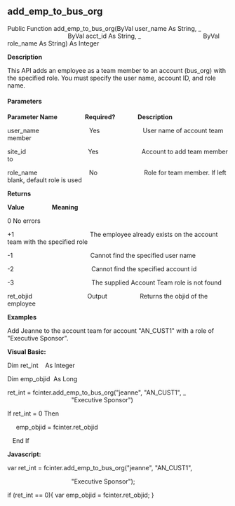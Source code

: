 add_emp_to_bus_org
----------------------

Public Function add_emp_to_bus_org(ByVal user_name As String, _
                                   ByVal acct_id As String, _
                                   ByVal role_name As String) As Integer

**Description**

This API adds an employee as a team member to an account (bus_org) with the specified role. You must specify the user name, account ID, and role name.

#### Parameters
**Parameter Name**                **Required?**             **Description**

user_name                             Yes                         User name of account team member

site_id                                    Yes                         Account to add team member to

role_name                              No                           Role for team member. If left blank, default role is used

**Returns**

**Value**                **Meaning**

0 No errors

+1                                            The employee already exists on the account team with the specified role

-1                                             Cannot find the specified user name

-2                                             Cannot find the specified account id

-3                                             The supplied Account Team role is not found

ret_objid                                Output                   Returns the objid of the employee

**Examples**

 Add Jeanne to the account team for account "AN_CUST1" with a role of "Executive Sponsor".

**Visual Basic:**

Dim ret_int    As Integer

Dim emp_objid  As Long

ret_int = fcinter.add_emp_to_bus_org("jeanne", "AN_CUST1", _
                                     "Executive Sponsor")

 If ret_int = 0 Then

     emp_objid = fcinter.ret_objid

   End If

**Javascript:**

var ret_int = fcinter.add_emp_to_bus_org("jeanne", "AN_CUST1",

                                     "Executive Sponsor");

 if (ret_int == 0){ var emp_objid = fcinter.ret_objid; }